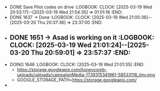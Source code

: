 - DONE Save Pilot codes on drive
  :LOGBOOK:
  CLOCK: [2025-03-19 Wed 20:53:17]--[2025-03-19 Wed 21:54:35] =>  01:01:18
  :END:
- DONE 1637 -> Done
  :LOGBOOK:
  CLOCK: [2025-03-19 Wed 21:00:36]--[2025-03-20 Thu 20:37:36] =>  23:37:00
  :END:
- DONE 1651 -> Asad is working on it
  :LOGBOOK:
  CLOCK: [2025-03-19 Wed 21:01:24]--[2025-03-20 Thu 20:59:01] =>  23:57:37
  :END:
	-
- DOING 1646
  :LOGBOOK:
  CLOCK: [2025-03-19 Wed 21:01:35]
  :END:
	- https://storage.googleapis.com/honeycomb-uploads/uploads/campaignMedia-1739315341961-58533118_tiny.png
	- GOOGLE_STORAGE_PATH=https://storage.googleapis.com/
-